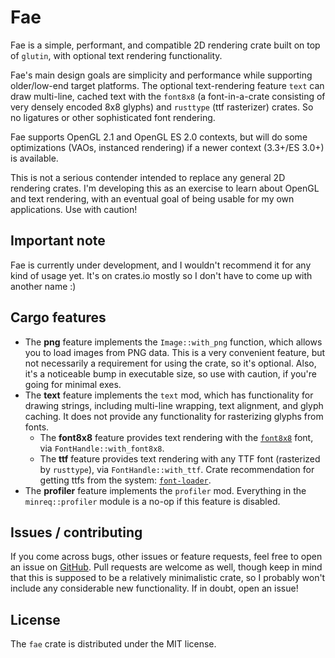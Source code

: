 <!-- TODO(0.5.0): Rewrite the readme? -->

# Fae
Fae is a simple, performant, and compatible 2D rendering crate built
on top of `glutin`, with optional text rendering functionality.

Fae's main design goals are simplicity and performance while
supporting older/low-end target platforms. The optional text-rendering
feature `text` can draw multi-line, cached text with the `font8x8` (a
font-in-a-crate consisting of very densely encoded 8x8 glyphs) and
`rusttype` (ttf rasterizer) crates. So no ligatures or other
sophisticated font rendering.

Fae supports OpenGL 2.1 and OpenGL ES 2.0 contexts, but will do some
optimizations (VAOs, instanced rendering) if a newer context
(3.3+/ES 3.0+) is available.

This is not a serious contender intended to replace any general 2D
rendering crates. I'm developing this as an exercise to learn about
OpenGL and text rendering, with an eventual goal of being usable for
my own applications. Use with caution!

## Important note
Fae is currently under development, and I wouldn't recommend it for
any kind of usage yet. It's on crates.io mostly so I don't have to
come up with another name :)

## Cargo features
- The **png** feature implements the `Image::with_png` function, which
  allows you to load images from PNG data. This is a very convenient
  feature, but not necessarily a requirement for using the crate, so
  it's optional. Also, it's a noticeable bump in executable size, so
  use with caution, if you're going for minimal exes.
- The **text** feature implements the `text` mod, which has
  functionality for drawing strings, including multi-line wrapping,
  text alignment, and glyph caching. It does not provide any
  functionality for rasterizing glyphs from fonts.
  - The **font8x8** feature provides text rendering with the
    [`font8x8`](https://crates.io/crates/font8x8) font, via
    `FontHandle::with_font8x8`.
  - The **ttf** feature provides text rendering with any TTF font
    (rasterized by `rusttype`), via `FontHandle::with_ttf`. Crate
    recommendation for getting ttfs from the system:
    [`font-loader`](https://crates.io/crates/font-loader).
- The **profiler** feature implements the `profiler` mod.
  Everything in the `minreq::profiler` module is a no-op if this
  feature is disabled.

## Issues / contributing
If you come across bugs, other issues or feature requests, feel free
to open an issue on
[GitHub](https://github.com/neonmoe/fae/issues/new). Pull requests are
welcome as well, though keep in mind that this is supposed to be a
relatively minimalistic crate, so I probably won't include any
considerable new functionality. If in doubt, open an issue!

## License
The `fae` crate is distributed under the MIT license.
